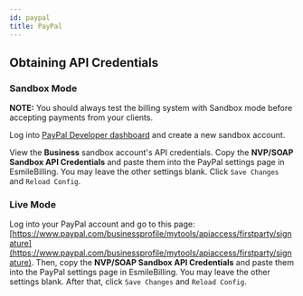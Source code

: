 ```yaml
---
id: paypal
title: PayPal
---
```


## Obtaining API Credentials

### Sandbox Mode

**NOTE:** You should always test the billing system with Sandbox mode before accepting payments from your clients.

Log into [PayPal Developer dashboard](https://developer.paypal.com/developer/accounts/) and create a new sandbox account.

View the **Business** sandbox account's API credentials. Copy the **NVP/SOAP Sandbox API Credentials** and paste them into the PayPal settings page in EsmileBilling. You may leave the other settings blank. Click `Save Changes` and `Reload Config`.

### Live Mode

Log into your PayPal account and go to this page: [https://www.paypal.com/businessprofile/mytools/apiaccess/firstparty/signature](https://www.paypal.com/businessprofile/mytools/apiaccess/firstparty/signature). Then, copy the **NVP/SOAP Sandbox API Credentials** and paste them into the PayPal settings page in EsmileBilling. You may leave the other settings blank. After that, click `Save Changes` and `Reload Config`.
